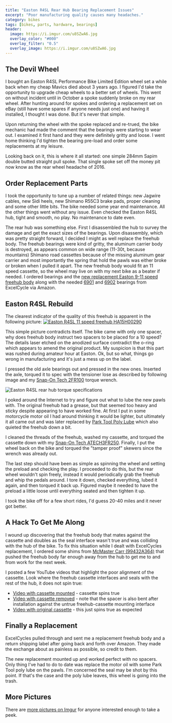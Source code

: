 ```yaml
---
title: "Easton R4SL Rear Hub Bearing Replacement Issues"
excerpt: "Poor manufacturing quality causes many headaches."
category: bikes
tags: [bikes, parts, hardware, bearings]
header:
  image: https://i.imgur.com/u8SZwA6.jpg
  overlay_color: "#000"
  overlay_filter: "0.5"
  overlay_image: https://i.imgur.com/u8SZwA6.jpg
---
```


## The Devil Wheel

I bought an Easton R4SL Performance Bike Limited Edition wheel set a while back when my cheap Mavics died about 3 years ago.  I figured I'd take the opportunity to upgrade cheap wheels to a better set of wheels.  This went on without incident until in October a spoke suddenly broke on my rear wheel.  After hunting around for spokes and ordering a replacement set on eBay (still have some spares if anyone needs just one) and having it installed, I thought I was done. But it's never that simple.

Upon returning the wheel with the spoke replaced and re-trued, the bike mechanic had made the comment that the bearings were starting to wear out.  I examined it first hand and they were definitely gritty and loose.  I went home thinking I'd tighten the bearing pre-load and order some replacements at my leisure.

Looking back on it, this is where it all started: one simple 284mm Sapim double butted straight pull spoke.  That single spoke set off the money pit now know as the rear wheel headache of 2016.

## Order Replacement Parts

I took the opportunity to tune up a number of related things: new Jagwire cables, new Sidi heels, new Shimano R55C3 brake pads,  proper cleaning and some other little bits.  The bike needed some year end maintenance.  All the other things went without any issue.  Even checked the Easton R4SL hub, tight and smooth, no play.  No maintenance to date even.

The rear hub was something else.  First I disassembled the hub to survey the damage and get the exact sizes of the bearings.  Upon disassembly, which was pretty straight forward, I decided I might as well replace the freehub body.  The freehub bearings were kind of gritty, the aluminum carrier body is destroyed, as appears common on wide range (11-30t, because mountains) Shimano road cassettes because of the missing aluminum gear carrier and most importantly the spring that hold the pawls was either broke or broken when I pulled it apart.  The new freehub body would fit an 11 speed cassette, so the wheel may live on with my next bike as a beater if needed.  I ordered bearings and the [new replacement Easton 9-11 speed freehub body](https://www.amazon.com/gp/product/B00M1JOJ82) along with the needed [6901](https://www.amazon.com/gp/product/B001GSMM2E) and [6902](https://www.amazon.com/gp/product/B003RLLOOU) bearings from ExcelCycle via Amazon.

## Easton R4SL Rebuild

The clearest indicator of the quality of this freehub is apparent in the following picture: [![Easton R4SL 11 speed freehub HA15H00290](https://i.imgur.com/u8SZwA6l.jpg)](https://i.imgur.com/u8SZwA6.jpg)

This simple picture contradicts itself.  The bike came with only one spacer, why does freehub body instruct two spacers to be placed for a 10 speed? The details laser etched on the anodized surface contradict the o-ring which appears to amend the original product. My suspicion is that this part was rushed during amateur hour at Easton.  Ok, but so what, things go wrong in manufacturing and it's just a mess up on the label.

I pressed the old axle bearings out and pressed in the new ones.  Inserted the axle, torqued it to spec with the tensioner lose as described by following image and my [Snap-On Tech 2FR100](https://store.snapon.com/Standard-Models-2-Accuracy-Ratcheting-Torque-Wrench-Electronic-Techwrench-reg-Flex-Ratchet-5-ndash-100-ft-lb-3-8-drive-P642123.aspx) torque wrench.

![Easton R4SL rear hub torque specifications](https://i.imgur.com/zG2mVCD.png) 

I poked around the Internet to try and figure out what to lube the new pawls with.  The original freehub had a grease, but that seemed too heavy and sticky despite appearing to have worked fine.  At first I put in some motorcycle motor oil I had around thinking it would be lighter, but ultimately it all came out and was later replaced by [Park Tool Poly Lube](https://www.amazon.com/dp/B002MQYQ2S) which also quieted the freehub down a bit.

I cleaned the threads of the freehub, washed my cassette, and torqued the cassette down with my [Snap-On Tech ATECH3FR250](https://store.snapon.com/TechAngle-174-Models-2-Accuracy-Ratcheting-Flex-Head-1-2-Drive-Electronic-Flex-Head-TechAngle-reg-Torque-Wrench-12-5-ndash-250-ft-lb--P760213.aspx).  Finally, I put the wheel back on the bike and torqued the "tamper proof" skewers since the wrench was already out.

The last step should have been as simple as spinning the wheel and setting the preload and checking the play.  I proceeded to do this, but the rear wheel wouldn't spin freely, instead it would periodically grab the freehub and whip the pedals around.  I tore it down, checked everything, lubed it again, and then torqued it back up.  Figured maybe it needed to have the preload a little loose until everything seated and then tighten it up.

I took the bike off for a few short rides, I'd guess 20-40 miles and it never got better.

## A Hack To Get Me Along

I wound up discovering that the freehub body that mates against the cassette and doubles as the seal interface wasn't true and was colliding with the hub of the bike.  To fix this situation while I dealt with ExcelCycles replacement, I ordered some shims from [McMaster Carr (99432A364)](https://www.mcmaster.com/#catalog/122/3277/=15u9jhq) that pushed the freehub body far enough away from the hub to get me to and from work for the next week.

I posted a few YouTube videos that highlight the poor alignment of the cassette.  Look where the freehub cassette interfaces and seals with the rest of the hub, it does not spin true:

* [Video with cassette mounted](https://www.youtube.com/watch?v=r3dV74UTyIY) - cassette spins true
* [Video with cassette removed](https://www.youtube.com/watch?v=0Fo4RWqvSaA) - note that the spacer is also bent after installation against the untrue freehub-cassette mounting interface
* [Video with original cassette](https://www.youtube.com/watch?v=fwWEweunPjE) - this just spins true as expected

## Finally a Replacement

ExcelCycles pulled through and sent me a replacement freehub body and a return shipping label after going back and forth over Amazon.  They made the exchange about as painless as possible, so credit to them.

The new replacement mounted up and worked perfect with no spacers.  Only thing I've had to do to date was replace the motor oil with some Park Tool poly lube on the pawls.  I'm concerned the seal may be shot by this point.  If that's the case and the poly lube leaves, this wheel is going into the trash.

## More Pictures

There are [more pictures on Imgur](https://imgur.com/a/Fyd1B) for anyone interested enough to take a peek.
